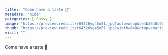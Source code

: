 ```yaml
---
title:  "Come have a taste 👅"
metadate: "hide"
categories: [ Pussy ]
image: "https://preview.redd.it/r64326yg45o51.jpg?auto=webp&s=4b3640c9035037b1c5a1a96d14821a3549b765d4"
thumb: "https://preview.redd.it/r64326yg45o51.jpg?width=640&crop=smart&auto=webp&s=319049314be27631ff60f30f78fee42c1c7b561d"
visit: ""
---
```

Come have a taste 👅

